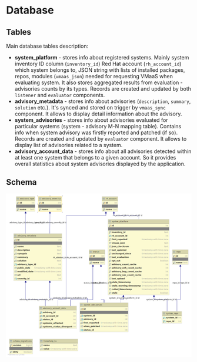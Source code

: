 # Database

## Tables
Main database tables description:
- **system_platform** - stores info about registered systems. Mainly system inventory ID column (`inventory_id`) Red Hat account (`rh_account_id`) which system belongs to, JSON string with lists of installed packages, repos, modules (`vmaas_json`) needed for requesting VMaaS when evaluating system. It also stores aggregated results from evaluation - advisories counts by its types. Records are created and updated by both `listener` and `evaluator` components.
- **advisory_metadata** - stores info about advisories (`description`, `summary`, `solution` etc.). It's synced and stored on trigger by `vmaas_sync` component. It allows to display detail information about the advisory.
- **system_advisories** - stores info about advisories evaluated for particular systems (system - advisory M-N mapping table). Contains info when system advisory was firstly reported and patched (if so). Records are created and updated by `evaluator` component. It allows to display list of advisories related to a system.
- **advisory_account_data** - stores info about all advisories detected within at least one system that belongs to a given account. So it provides overall statistics about system advisories displayed by the application.

## Schema
![](graphics/db_diagram.png)

